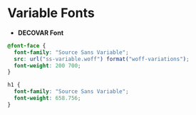 # Variable Fonts

- **DECOVAR Font**

```css
@font-face {
  font-family: "Source Sans Variable";
  src: url("ss-variable.woff") format("woff-variations");
  font-weight: 200 700;
}

h1 {
  font-family: "Source Sans Variable";
  font-weight: 658.756;
}
```
